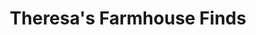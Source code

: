 ---
title: "Theresa's Farmhouse Finds"
url: /st-lawrence/theresas-farmhouse-finds/
shop: antiques
---